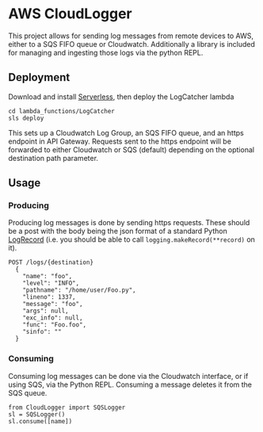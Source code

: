 # AWS CloudLogger
This project allows for sending log messages from remote devices to AWS, either to a SQS FIFO queue or Cloudwatch. Additionally a library is included for managing and ingesting those logs via the python REPL.

## Deployment
Download and install [Serverless](https://serverless.com), then deploy the LogCatcher lambda

```
cd lambda_functions/LogCatcher
sls deploy
```

This sets up a Cloudwatch Log Group, an SQS FIFO queue, and an https endpoint in API Gateway. Requests sent to the https endpoint will be forwarded to either Cloudwatch or SQS (default) depending on the optional destination path parameter. 

## Usage
### Producing
Producing log messages is done by sending https requests. These should be a post with the body being the json format of a standard Python [LogRecord](https://docs.python.org/3/library/logging.html#logging.LogRecord) (i.e. you should be able to call `logging.makeRecord(**record)` on it).

```
POST /logs/{destination}
  {
    "name": "foo",
    "level": "INFO",
    "pathname": "/home/user/Foo.py",
    "lineno": 1337,
    "message": "foo",
    "args": null,
    "exc_info": null,
    "func": "Foo.foo",
    "sinfo": ""
  }
```

### Consuming
Consuming log messages can be done via the Cloudwatch interface, or if using SQS, via the Python REPL. Consuming a message deletes it from the SQS queue.

```
from CloudLogger import SQSLogger
sl = SQSLogger()
sl.consume([name])
```
